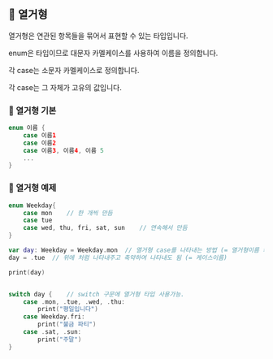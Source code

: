 
## 📌 열거형

열거형은 연관된 항목들을 묶어서 표현할 수 있는 타입입니다.

enum은 타입이므로 대문자 카멜케이스를 사용하여 이름을 정의합니다.

각 case는 소문자 카멜케이스로 정의합니다.

각 case는 그 자체가 고유의 값입니다.

### 📐 열거형 기본

```swift
enum 이름 {
    case 이름1
    case 이름2
    case 이름3, 이름4, 이름 5
    ...
}
```

### 📐 열거형 예제

```swift
enum Weekday{
    case mon	// 한 개씩 만듬
    case tue
    case wed, thu, fri, sat, sun	// 연속해서 만듬
}

var day: Weekday = Weekday.mon	// 열거형 case를 나타내는 방법 (= 열거형이름 케이스이름)
day = .tue	// 위에 처럼 나타내주고 축약하여 나타내도 됨 (= 케이스이름)

print(day)


switch day {	// switch 구문에 열거형 타입 사용가능.
    case .mon, .tue, .wed, .thu:
    	print("평일입니다")
    case Weekday.fri:
    	print("불금 파티")
    case .sat, .sun:
    	print("주말")
}
```
